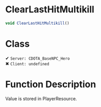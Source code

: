 # ClearLastHitMultikill
```js	
void ClearLastHitMultikill()
```
# Class
✔ `Server: CDOTA_BaseNPC_Hero`  
✖ `Client: undefined`  

# Function Description
Value is stored in PlayerResource.
